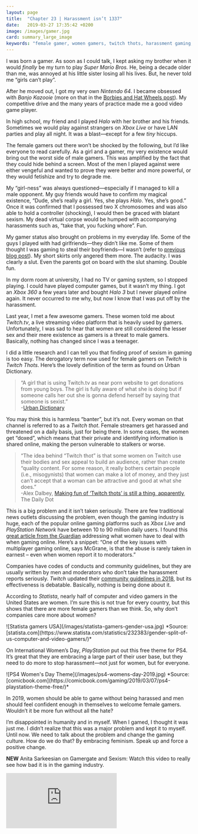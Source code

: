```yaml
---
layout: page
title:  "Chapter 23 | Harassment isn’t 1337"
date:   2019-03-27 17:35:42 +0200
image: /images/gamer.jpg
card: summary_large_image
keywords: "female gamer, women gamers, twitch thots, harassment gaming, online gaming harassment, women can be good at gaming"
---
```


I was born a gamer. As soon as I could talk, I kept asking my brother when it would *finally* be my turn to play *Super Mario Bros.* He, being a decade older than me, was annoyed at his little sister losing all his lives. But, he never told me “girls can’t play”.

After he moved out, I got my very own *Nintendo 64*. I became obsessed with *Banjo Kazooie* (more on that in the [Borbies and Hat Wheels post](https://www.evulving.com/2018/12/06/borbies-hatwheels.html)). My competitive drive and the many years of practice made me a good video game player.

In high school, my friend and I played *Halo* with her brother and his friends. Sometimes we would play against strangers on *Xbox Live* or have LAN parties and play all night. It was a blast—except for a few *tiny* hiccups. 

The female gamers out there won’t be shocked by the following, but I’d like everyone to read carefully. As a girl and a gamer, my very existence would bring out the worst side of male gamers. This was amplified by the fact that they could hide behind a screen. Most of the men I played against were either vengeful and wanted to prove they were better and more powerful, or they would fetishize and try to degrade me. 

My “girl-ness” was always questioned—especially if I managed to kill a male opponent. My guy friends would have to confirm my magical existence, “Dude, she’s really a girl. Yes, she plays *Halo*. Yes, she’s good.” Once it was confirmed that I possessed two X chromosomes and was also able to hold a controller (shocking), I would then be graced with blatant sexism. My dead virtual corpse would be humped with accompanying harassments such as, “take that, you fucking whore”. Fun.

My gamer status also brought on problems in my everyday life. Some of the guys I played with had girlfriends—they didn’t like me. Some of them thought I was gaming to steal their boyfriends—I wasn’t (refer to [previous blog post](https://www.evulving.com/2019/03/20/friends.html)). My short skirts only angered them more. The audacity. I was clearly a slut. Even the parents got on board with the slut shaming. Double fun.

In my dorm room at university, I had no TV or gaming system, so I stopped playing. I could have played computer games, but it wasn’t my thing. I got an *Xbox 360* a few years later and bought *Halo 3* but I never played online again. It never occurred to me why, but now I know that I was put off by the harassment.

Last year, I met a few awesome gamers. These women told me about *Twitch.tv*, a live streaming video platform that is heavily used by gamers. Unfortunately, I was sad to hear that women are still considered the lesser sex and their mere existence as gamers is a threat to male gamers. Basically, nothing has changed since I was a teenager.

I did a little research and I can tell you that finding proof of sexism in gaming is too easy. The derogatory term now used for female gamers on *Twitch* is *Twitch Thots*. Here’s the lovely definition of the term as found on Urban Dictionary. 

>“A girl that is using Twitch.tv as near porn website to get donations from young boys. The girl is fully aware of what she is doing but if someone calls her out she is gonna defend herself by saying that someone is sexist.”  
-[Urban Dictionary](https://www.urbandictionary.com/define.php?term=Twitch%20Thot)

You may think this is harmless “banter”, but it’s not. Every woman on that channel is referred to as a *Twitch thot*. Female streamers get harassed and threatened on a daily basis, just for being there. In some cases, the women get “doxed”, which means that their private and identifying information is shared online, making the person vulnerable to stalkers or worse. 

>“The idea behind “Twitch thot” is that some women on Twitch use their bodies and sex appeal to build an audience, rather than create “quality content. For some reason, it really bothers certain people (i.e., misogynists) that women can make a lot of money, and they just can’t accept that a woman can be attractive and good at what she does.”  
-Alex Dalbey, [Making fun of ‘Twitch thots’ is still a thing, apparently](https://www.dailydot.com/parsec/xqc-felix-lengyel-twitch-thots/), The Daily Dot 

This is a big problem and it isn’t taken seriously. There are few traditional news outlets discussing the problem, even though the gaming industry is huge, each of the popular online gaming platforms such as *Xbox Live* and *PlayStation Network* have between 10 to 90 million daily users. I found this [great article from the Guardian](https://www.theguardian.com/culture/2017/oct/24/hey-dude-do-this-the-last-resort-for-female-gamers-escaping-online-abuse) addressing what women have to deal with when gaming online. Here’s a snippet: “One of the key issues with multiplayer gaming online, says McGrane, is that the abuse is rarely taken in earnest – even when women report it to moderators.” 

Companies have codes of conducts and community guidelines, but they are usually written by men and moderators who don’t take the harassment reports seriously. *Twitch* updated their [community guidelines in 2018](https://www.twitch.tv/p/legal/community-guidelines/), but its effectiveness is debatable. Basically, nothing is being done about it. 

According to *Statista*, nearly half of computer and video gamers in the United States are women. I’m sure this is not true for every country, but this shows that there are more female gamers than we think. So, why don’t companies care more about women?

<div class="image center" markdown="1">
![Statista gamers USA](/images/statista-gamers-gender-usa.jpg)
*Source: [statista.com](https://www.statista.com/statistics/232383/gender-split-of-us-computer-and-video-gamers/)*
</div>

On International Women’s Day, *PlayStation* put out this free theme for PS4. It’s great that they are embracing a large part of their user base, but they need to do more to stop harassment—not just for women, but for everyone.

<div class="image center" markdown="1">
![PS4 Women's Day Theme](/images/ps4-womens-day-2019.jpg)
*Source: [comicbook.com](https://comicbook.com/gaming/2019/03/07/ps4-playstation-theme-free/)*
</div>

In 2019, women should be able to game without being harassed and men should feel confident enough in themselves to welcome female gamers. Wouldn’t it be more fun without all the hate? 

I’m disappointed in humanity and in myself. When I gamed, I thought it was just me. I didn’t realize that this was a major problem and kept it to myself. Until now. We need to talk about the problem and change the gaming culture. How do we do that? By embracing feminism. Speak up and force a positive change.

**NEW** Anita Sarkeesian on Gamergate and Sexism: Watch this video to really see how bad it is in the gaming industry.
<p>
  <div class='embed-container'>
    <iframe src='https://www.youtube.com/embed/ggyVXHU0_ms' frameborder='0' allowfullscreen></iframe>
  </div>
</p>
